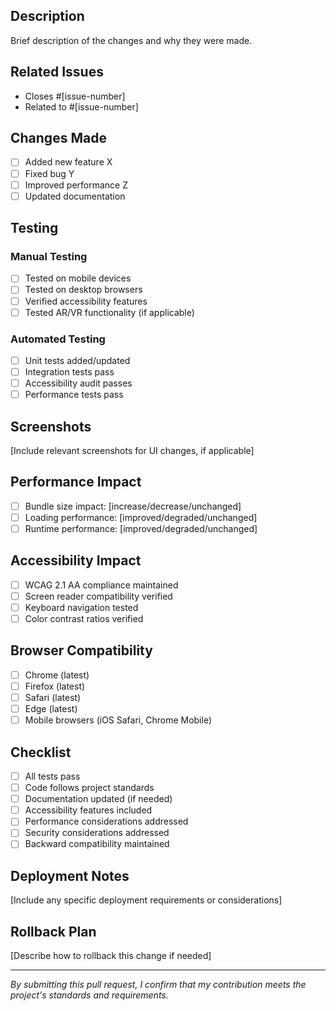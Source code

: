 ## Description

Brief description of the changes and why they were made.

## Related Issues

- Closes #[issue-number]
- Related to #[issue-number]

## Changes Made

- [ ] Added new feature X
- [ ] Fixed bug Y
- [ ] Improved performance Z
- [ ] Updated documentation

## Testing

### Manual Testing
- [ ] Tested on mobile devices
- [ ] Tested on desktop browsers
- [ ] Verified accessibility features
- [ ] Tested AR/VR functionality (if applicable)

### Automated Testing
- [ ] Unit tests added/updated
- [ ] Integration tests pass
- [ ] Accessibility audit passes
- [ ] Performance tests pass

## Screenshots

[Include relevant screenshots for UI changes, if applicable]

## Performance Impact

- [ ] Bundle size impact: [increase/decrease/unchanged]
- [ ] Loading performance: [improved/degraded/unchanged]
- [ ] Runtime performance: [improved/degraded/unchanged]

## Accessibility Impact

- [ ] WCAG 2.1 AA compliance maintained
- [ ] Screen reader compatibility verified
- [ ] Keyboard navigation tested
- [ ] Color contrast ratios verified

## Browser Compatibility

- [ ] Chrome (latest)
- [ ] Firefox (latest)
- [ ] Safari (latest)
- [ ] Edge (latest)
- [ ] Mobile browsers (iOS Safari, Chrome Mobile)

## Checklist

- [ ] All tests pass
- [ ] Code follows project standards
- [ ] Documentation updated (if needed)
- [ ] Accessibility features included
- [ ] Performance considerations addressed
- [ ] Security considerations addressed
- [ ] Backward compatibility maintained

## Deployment Notes

[Include any specific deployment requirements or considerations]

## Rollback Plan

[Describe how to rollback this change if needed]

---

*By submitting this pull request, I confirm that my contribution meets the project's standards and requirements.*
